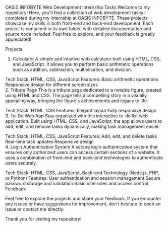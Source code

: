 OASIS INFOBYTE Web Development Internship Tasks
Welcome to my repository! Here, you'll find a collection of web development tasks I completed during my internship at OASIS INFOBYTE. These projects showcase my skills in both front-end and back-end development. Each project is contained in its own folder, with detailed documentation and source code included. Feel free to explore, and your feedback is greatly appreciated!

Projects

1. Calculator
A simple and intuitive web calculator built using HTML, CSS, and JavaScript. It allows you to perform basic arithmetic operations such as addition, subtraction, multiplication, and division.

  Tech Stack: HTML, CSS, JavaScript
  Features:
    Basic arithmetic operations
    Responsive design for different screen sizes<br/>
2. Tribute Page
This is a tribute page dedicated to a notable figure, created using HTML and CSS. The page tells a compelling story in a visually appealing way, bringing the figure's achievements and legacy to life.

  Tech Stack: HTML, CSS
  Features:
    Elegant layout
    Fully responsive design<br/>
3. To-Do Web App
Stay organized with this interactive to-do list web application. Built using HTML, CSS, and JavaScript, the app allows users to add, edit, and remove tasks dynamically, making task management easier.

  Tech Stack: HTML, CSS, JavaScript
  Features:
    Add, edit, and delete tasks
    Real-time task updates
    Responsive design<br/>
4. Login Authentication System
A secure login authentication system that ensures only authorized users can access certain sections of a website. It uses a combination of front-end and back-end technologies to authenticate users securely.

  Tech Stack: HTML, CSS, JavaScript, Back-end Technology (Node.js, PHP, or Python)
  Features:
    User authentication and session management
    Secure password storage and validation
    Basic user roles and access control<br/>
Feedback

Feel free to explore the projects and share your feedback. If you encounter any issues or have suggestions for improvement, don't hesitate to open an issue or contact me directly.

Thank you for visiting my repository!
